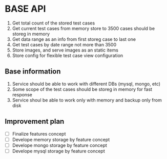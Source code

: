 # BASE API

1. Get total count of the stored test cases
2. Get current test cases from memory store to 3500 cases should be storeg in memory
3. Get data range as an info from first storeg case to last one
4. Get test cases by date range not more than 3500
5. Store images, and serve images as an static items
6. Store config for flexible test case view configuration

## Base information

1. Service should be able to work with different DBs (mysql, mongo, etc)
2. Some scope of the test cases should be storeg in memory for fast response
3. Service shoul be able to work only with memory and backup only from disk

## Improvement plan

* [ ] Finalize features concept
* [ ] Develope memory storage by feature concept
* [ ] Develope mongo storage by feature concept
* [ ] Develope mysql storage by feature concept
